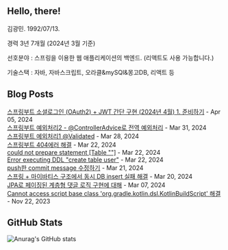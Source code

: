 ## Hello, there!

김광민. 1992/07/13.

경력 3년 7개월 (2024년 3월 기준)

선호분야 : 스프링을 이용한 웹 애플리케이션의 백엔드.
(리액트도 사용 가능합니다.)

기술스택 : 자바, 자바스크립트, 오라클&mySQl&몽고DB, 리액트 등


## Blog Posts

[스프링부트 소셜로그인 (OAuth2) + JWT 간단 구현 (2024년 4월)          1. 준비하기](http://lenagend.tistory.com/51) - Apr 05, 2024<br>
[스프링부트 예외처리2 - @ControllerAdvice로 전역 예외처리](http://lenagend.tistory.com/50) - Mar 31, 2024<br>
[스프링부트 예외처리1 @Validated](http://lenagend.tistory.com/49) - Mar 28, 2024<br>
[스프링부트 404에러 해결](http://lenagend.tistory.com/48) - Mar 22, 2024<br>
[could not prepare statement [Table &quot;&quot;]](http://lenagend.tistory.com/47) - Mar 22, 2024<br>
[Error executing DDL &quot;create table user&quot;](http://lenagend.tistory.com/46) - Mar 22, 2024<br>
[push한 commit message 수정하기](http://lenagend.tistory.com/45) - Mar 21, 2024<br>
[스프링 + 마이바티스 구조에서 동시 DB insert 실패 해결](http://lenagend.tistory.com/44) - Mar 20, 2024<br>
[JPA로 페이징된 계층형 댓글 로직 구현에 대해](http://lenagend.tistory.com/43) - Mar 07, 2024<br>
[Cannot access script base class 'org.gradle.kotlin.dsl.KotlinBuildScript' 해결](http://lenagend.tistory.com/42) - Nov 22, 2023<br>


## GitHub Stats
![Anurag's GitHub stats](https://github-readme-stats.vercel.app/api?username=lenagend&show_icons=true&theme=solarized-light)
